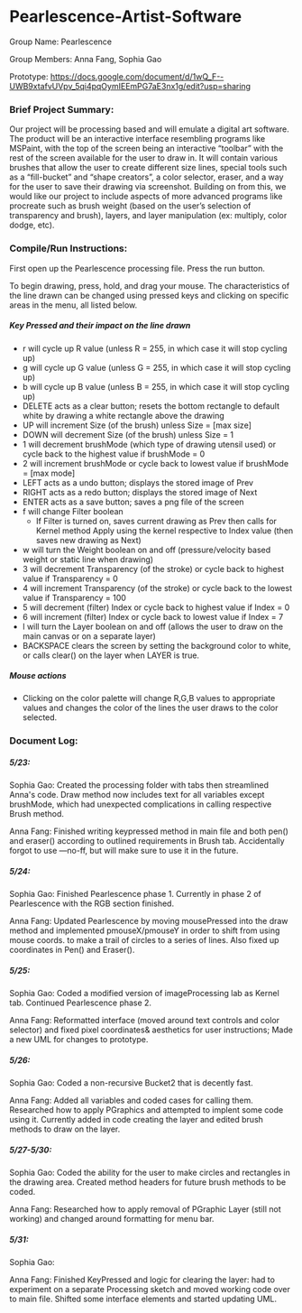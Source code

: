 # Pearlescence-Artist-Software

Group Name: Pearlescence

Group Members: Anna Fang, Sophia Gao

Prototype: https://docs.google.com/document/d/1wQ_F--UWB9xtafvUVpv_5qi4pqOymIEEmPG7aE3nx1g/edit?usp=sharing

### Brief Project Summary:
Our project will be processing based and will emulate a digital art software. The product will be an interactive interface resembling programs like MSPaint, with the top of the screen being an interactive “toolbar” with the rest of the screen available for the user to draw in. It will contain various brushes that allow the user to create different size lines, special tools such as a “fill-bucket” and “shape creators”, a color selector, eraser, and a way for the user to save their drawing via screenshot. Building on from this, we would like our project to include aspects of more advanced programs like procreate such as brush weight (based on the user’s selection of transparency and brush), layers, and layer manipulation (ex: multiply, color dodge, etc).

### Compile/Run Instructions:
First open up the Pearlescence processing file. Press the run button.

To begin drawing, press, hold, and drag your mouse. The characteristics of the line drawn can be changed using pressed keys and clicking on specific areas in the menu, all listed below.

##### Key Pressed and their impact on the line drawn
- r will cycle up R value (unless R = 255, in which case it will stop cycling up)
- g will cycle up G value (unless G = 255, in which case it will stop cycling up)
- b will cycle up B value (unless B = 255, in which case it will stop cycling up)
- DELETE acts as a clear button; resets the bottom rectangle to default white by drawing a white rectangle above the drawing
- UP will increment Size (of the brush) unless Size = [max size]
- DOWN will decrement Size (of the brush) unless Size = 1
- 1 will decrement brushMode (which type of drawing utensil used) or cycle back to the highest value if brushMode = 0
- 2 will increment brushMode or cycle back to lowest value if brushMode = [max mode]
- LEFT acts as a undo button; displays the stored image of Prev
- RIGHT acts as a redo button; displays the stored image of Next
- ENTER acts as a save button; saves a png file of the screen
- f will change Filter boolean
  - If Filter is turned on, saves current drawing as Prev then calls for Kernel method Apply using the kernel respective to Index value (then saves new drawing as Next)
- w will turn the Weight boolean on and off (pressure/velocity based weight or static line when drawing)
- 3 will decrement Transparency (of the stroke) or cycle back to highest value if Transparency = 0
- 4 will increment Transparency (of the stroke) or cycle back to the lowest value if Transparency = 100
- 5 will decrement (filter) Index or cycle back to highest value if Index = 0
- 6 will increment (filter) Index or cycle back to lowest value if Index = 7
- l will turn the Layer boolean on and off (allows the user to draw on the main canvas or on a separate layer)
- BACKSPACE clears the screen by setting the background color to white, or calls clear() on the layer when LAYER is true.

##### Mouse actions
- Clicking on the color palette will change R,G,B values to appropriate values and changes the color of the lines the user draws to the color selected.


### Document Log:
##### 5/23:
Sophia Gao:
Created the processing folder with tabs then streamlined Anna's code. Draw method now includes text for all variables except brushMode, which had unexpected complications in calling respective Brush method.

Anna Fang:
Finished writing keypressed method in main file and both pen() and eraser() according to outlined requirements in Brush tab. Accidentally forgot to use —no-ff, but will make sure to use it in the future.

##### 5/24:
Sophia Gao: Finished Pearlescence phase 1. Currently in phase 2 of Pearlescence with the RGB section finished.

Anna Fang:
Updated Pearlescence by moving mousePressed into the draw method and implemented pmouseX/pmouseY in order to shift from using mouse coords. to make a trail of circles to a series of lines. Also fixed up coordinates in Pen() and Eraser().

##### 5/25:
Sophia Gao: Coded a modified version of imageProcessing lab as Kernel tab. Continued Pearlescence phase 2.

Anna Fang: Reformatted interface (moved around text controls and color selector) and fixed pixel coordinates& aesthetics for user instructions; Made a new UML for changes to prototype.


##### 5/26:
Sophia Gao: Coded a non-recursive Bucket2 that is decently fast.

Anna Fang: Added all variables and coded cases for calling them. Researched how to apply PGraphics and attempted to implent some code using it. Currently added in code creating the layer and edited brush methods to draw on the layer.

##### 5/27-5/30:
Sophia Gao: Coded the ability for the user to make circles and rectangles in the drawing area. Created method headers for future brush methods to be coded.

Anna Fang: Researched how to apply removal of PGraphic Layer (still not working) and changed around formatting for menu bar.

##### 5/31: 
Sophia Gao: 

Anna Fang: Finished KeyPressed and logic for clearing the layer: had to experiment on a separate Processing sketch and moved working code over to main file. Shifted some interface elements and started updating UML. 
